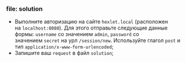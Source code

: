### file: solution

-   Выполните авторизацию на сайте `hexlet.local` (расположен на `localhost:8080`). Для этого отправьте следующие данные формы: `username` со значением `admin`, `password` со значением `secret` на урл `/session/new`. Используйте глагол `post` и тип `application/x-www-form-urlencoded`;
-   Запишите ваш `request` в файл `solution`;